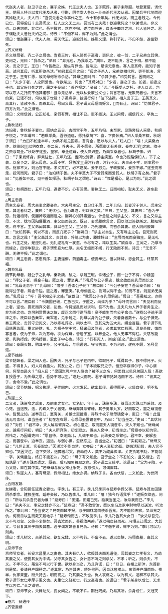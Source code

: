 <!-- { "loadSidebar": true } -->
    代赵夫人者，赵卫子之女，襄子之姊，代王之夫人也。卫子既葬，襄子未除服，地登夏屋，诱代王，使厨人持斗以食代王及从者，行斟，阴令宰人各以一斗击杀代王及从者。因举兵平代地而迎其姊赵夫人，夫人曰：“吾受先君之命事代之王，今十有余年矣。代无大故，而主君残之。今代已亡，吾将奚归？且吾闻之，妇人之义无二夫。吾岂有二夫哉！欲迎我何之？以弟慢夫，非义也。以夫怨弟，非仁也。吾不敢怨，然亦不归，遂泣而呼天，自杀于靡笄之地。代人皆怀之。君子谓赵夫人善处夫妇之间。诗云：“不僭不贼，鲜不为则。”此之谓也。
    颂曰：惟赵襄子，代夫人弟，袭灭代王，迎取其姊。姊引义理，称引节礼，不归不怨，遂留野死。
    △齐义继母
    齐义继母者，齐二子之母也。当宣王时，有人简死于道者，吏讯之，被一创，二子兄弟立其傍，吏问之，兄曰：“我杀之。”弟曰：“非兄也，乃我杀之。”期年，吏不能决，言之于相，相不能决，言之于王，王曰：“今皆赦之，是纵有罪也。皆杀之，是诛无辜也。寡人度其母，能知子善恶。试问其母，听其所欲杀活。”相召其母问之曰：“母之子杀人，兄弟欲相代死，吏不能决，言之于王。王有仁惠，故问母何所欲杀活。”其母泣而对曰：“杀其少者。”相受其言，因而问之曰：“夫少子者，人之所爱也。今欲杀之，何也？”其母对曰：“少者，妾之子也。长者，前妻之子也。其父疾且死之时，属之于妾曰：‘善养视之。’妾曰：‘诺。’今既受人之托，许人以诺，岂可以忘人之托而不信其诺邪！且杀兄活弟，是以私爱废公义也；背言忘信，是欺死者也。夫言不约束，已诺不分，何以居于世哉！子虽痛乎，独谓行何！”泣下沾襟。相入言于王，王美其义，高其行，皆赦不杀，而尊其母，号曰义母。君子谓义母信而好义，而有让。诗曰：“恺悌君子，四方为则。”此之谓也。
    颂曰：义继信诚，公正知礼，亲假有罪，相让不已。吏不能决，王以问母，据信行义，卒免二子。
    △鲁秋洁妇
    洁妇者，鲁秋胡子妻也。既纳之五日，去而宦于陈，五年乃归。未至家，见路旁妇人采桑，秋胡子悦之，下车谓曰：“若曝采桑，吾行道远，愿托桑荫下冫食，下赍休焉。”妇人采桑不辍，秋胡子谓曰：“力田不如逢丰年，力桑不如见国卿。吾有金，愿以与夫人。”妇人曰：“嘻！夫采桑力作，纺绩织，以供衣食，奉二亲，养夫子。吾不愿金，所愿卿无有外意，妾亦无淫之志，收子之赍与笥金。”秋胡子遂去，至家，奉金遗母，使人唤妇至，乃向采桑者也，秋胡子惭。妇曰：“子束发修身，辞亲往仕，五年乃还，当所悦驰骤，扬尘疾至。今也乃悦路傍妇人，下子之装，以金予之，是忘母也。忘母不孝，好色淫，是污行也，污行不义。夫事亲不孝，则事君不忠。处家不义，则治官不理。孝义并亡，必不遂矣。妾不忍见，子改娶矣，妾亦不嫁。”遂去而东走，投河而死。君子曰：“洁妇精于善。夫不孝莫大于不爱其亲而爱其人，秋胡子有之矣。”君子曰：“见善如不及，见不善如探汤。秋胡子妇之谓也。”诗云：“惟是褊心，是以为刺。”此之谓也。
    颂曰：秋胡西仕，五年乃归，遇妻不识，心有淫思。妻执无二，归而相知，耻夫无义，遂东赴河。
    △周主忠妾
    周主忠妾者，周大夫妻之媵妾也。大夫号主父，自卫仕于周，二年且归。其妻淫于邻人，恐主父觉，其淫者忧之，妻曰：“无忧也，吾为毒酒，封以待之矣。”三日，主父至，其妻曰：“吾为子劳，封酒相待，使媵婢取酒而进之。媵婢心知其毒酒也，计念进之则杀主父，不义，言之又杀主母，不忠，犹与因阳僵覆酒，主父怒而笞之。既已，妻恐媵婢言之，因以他过笞欲杀之，媵知将死，终不言。主父弟闻其事，具以告主父，主父惊，乃免媵婢，而笞杀其妻。使人阴问媵婢曰：“汝知其事，何以不言，而反几死乎？”媵婢曰：“杀主以自生，又有辱主之名，吾死则死耳，岂言之哉！”主父高其义，贵其意，将纳以为妻，媵婢辞曰：“主辱而死而妾独生，是无礼也。代主之处，是逆礼也。无礼逆礼有一犹愈，今尽有之，难以生矣。”欲自杀，主闻之，乃厚币而嫁之，四邻争娶之。君子谓忠妾为仁厚。夫名无细而不闻，行无隐而不彰。诗云：“无言不酬，无德不报。”此之谓也。
    颂曰：周主忠妾，慈惠有序，主妻淫僻，药酒毒主。使妾奉进，僵以除贼，忠全其主，终蒙其福。
    △魏节乳母
    魏节乳母者，魏公子之乳母。秦攻魏，破之，杀魏王瑕，诛诸公子，而一公子不得，令魏国曰：“得公子者，赐金千镒。匿之者，罪至夷。”节乳母与公子俱逃，魏之故臣见乳母而识之曰：“乳母无恙乎？”乳母曰：“嗟乎！吾柰公子何？”故臣曰：“今公子安在？吾闻秦令曰：‘有能得公子者，赐金千镒。匿之者，罪至夷。’乳母倘言之，则可以得千金。知而不言，则昆弟无类矣。”乳母曰：“吁！吾不知公子之处。”故臣曰：“我闻公子与乳母俱逃。”母曰：“吾虽知之，亦终不可以言。”故臣曰：“今魏国已破，亡族已灭。子匿之，尚谁为乎？”母吁而言曰：“夫见利而反上者，逆也。畏死而弃义者，乱也。今持逆乱而以求利，吾不为也。且夫凡为人养子者务生之，非为杀之也。岂可利赏畏诛之故，废正义而行逆节哉！妾不能生而令公子禽也。”遂抱公子逃于深泽之中。故臣以告秦军，秦军追，见争射之，乳母以身为公子蔽，矢着身者数十，与公子俱死。秦王闻之，贵其守忠死义，乃以卿礼葬之，祠以太牢，宠其兄为五大夫，赐金百镒。君子谓节乳母慈惠敦厚，重义轻财。礼，为孺子室于宫，择诸母及阿者，必求其宽仁慈惠，温良恭敬，慎而寡言者，使为子师，次为慈母，次为保母，皆居子室，以养全之。他人无事不得往。夫慈故能爱，乳狗搏虎，伏鸡搏狸，恩出于中心也。诗云：“行有死人，尚或堇之。”此之谓也。
    颂曰：秦既灭魏，购其子孙，公子乳母，与俱遁逃。守节执事，不为利违，遂死不顾，名号显遗。
    △梁节姑姊
    梁节姑姊者，梁之妇人也。因失火，兄子与己子在内中，欲取兄子，辄得其子，独不得兄子。火盛，不得复入，妇人将自趣火，其友止之，曰：“子本欲取兄之子，惶恐卒误得尔子，中心谓何，何至自赴火？”妇人曰：“梁国岂可户告人晓也？被不义之名，何面目以见兄弟国人哉！吾欲复投吾子，为失母之恩，吾势不可以生。”遂赴火而死。君子谓节姑姊洁而不污。诗曰：“彼其之子，舍命不渝。”此之谓也。
    颂曰：梁节姑姊，据义执理，子侄同内，火大发起。欲出其侄，辄得厥子，火盛自投，明不私己。
    △珠崖二义
    二义者，珠崖令之后妻，及前妻之女也。女名初，年十三，珠崖多珠，继母连大珠以为系臂。及令死，当送丧。法，内珠入于关者死。继母弃其系臂珠。其子男年九岁，好而取之，置之母镜奁中，皆莫之知。遂奉丧归，至海关，关候士吏搜索，得珠十枚于继母镜奁中，吏曰：“嘻！此值法无可柰何，谁当坐者？”初在左右顾，心恐母去置镜奁中，乃曰：“初当坐之。”吏曰：“其状何如？”对曰：“君不幸，夫人解系臂弃之。初心惜之，取而置夫人镜奁中，夫人不知也。”继母闻之，遽疾行问初，初曰：“夫人所弃珠，初复取之，置夫人奁中，初当坐之。”母意亦以初为实，然怜之，乃因谓吏曰：“愿且待，幸无劾儿，儿诚不知也。此珠妾之系臂也，君不幸，妾解去之，而置奁中。迫奉丧，道远，与弱小俱，忽然忘之，妾当坐之。”初固曰：“实初取之。”继母又曰：“儿但让耳，实妾取之。”因涕泣不能自禁。女亦曰：“夫人哀初之孤，欲强活初耳，夫人实不知也。”又因哭泣，泣下交颈，送葬者尽哭，哀动傍人，莫不为酸鼻挥涕。关吏执笔书劾，不能就一字，关候垂泣，终日不能忍决，乃曰：“母子有义如此，吾宁坐之？不忍加文，且又相让，安知孰是？”遂弃珠而遣之，既去，后乃知男独取之也。君子谓二义慈孝。论语曰：“父为子隐，子为父隐，直在其中矣。”若继母与假女推让争死，哀感傍人，可谓直耳。
    颂曰：珠崖夫人，甚有母恩，假继相让，维女亦贤。纳珠于关，各自伏愆，二义如此，为世所传。
    △合阳友娣
    友娣者，合阳邑任延寿之妻也。字季儿，有三子。季儿兄季宗与延寿争葬父事，延寿与其友田建阴杀季宗。建独坐死，延寿会赦，乃以告季儿，季儿曰：“嘻！独今乃语我乎！”遂振衣欲去，问曰：“所与共杀吾兄者为谁？”延寿曰：“田建。田建已死，独我当坐之，汝杀我而已。”季儿曰：“杀夫不义，事兄之雠亦不义。”延寿曰：“吾不敢留汝，愿以车马及家中财物尽以送汝，听汝所之。”季儿曰：“吾当安之？兄死而雠不报，与子同枕席而使杀吾兄，内不能和夫家，又纵兄之仇，何面目以生而戴天履地乎！”延寿惭而去，不敢见季儿。季儿乃告其大女曰：“汝父杀吾兄，义不可以留，又终不复嫁矣。吾去汝而死，善视汝两弟。”遂以襁自经而死。冯翊王让闻之，大其义，令县复其三子而表其墓。君子谓友娣善复兄仇。诗曰：“不僭不贼，鲜不为则。”季儿可以为则矣。
    颂曰：季儿树义，夫杀其兄，欲复兄雠，义不可行。不留不去，遂以自殃，冯翊表墓，嘉其义明。
    △京师节女
    京师节女者，长安大昌里人之妻也。其夫有仇人，欲报其夫而无道径，闻其妻之仁孝有义，乃劫其妻之父，使要其女为中谲。父呼其女告之，女计念不听之则杀父，不孝；听之，则杀夫，不义。不孝不义，虽生不可以行于世。欲以身当之，乃且许诺，曰：“旦日，在楼上新沐，东首卧则是矣。妾请开户牖待之。”还其家，乃告其夫，使卧他所，因自沐居楼上，东首开户牖而卧。夜半，仇家果至，断头持去，明而视之，乃其妻之头也。仇人哀痛之，以为有义，遂释不杀其夫。君子谓节女仁孝厚于恩义也。夫重仁义轻死亡，行之高者也。论语曰：“君子杀身以成仁，无求生以害仁。”此之谓也。
    颂曰：京师节女，夫雠劫父，要女间之，不敢不许。期处既成，乃易其所，杀身成仁，义冠天下。
    ●卷六　辩通传
    △齐管妾婧
